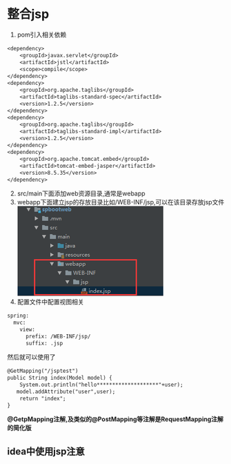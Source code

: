 # 整合jsp
1. pom引入相关依赖
```
<dependency>
    <groupId>javax.servlet</groupId>
    <artifactId>jstl</artifactId>
    <scope>compile</scope>
</dependency>
<dependency>
    <groupId>org.apache.taglibs</groupId>
    <artifactId>taglibs-standard-spec</artifactId>
    <version>1.2.5</version>
</dependency>
<dependency>
    <groupId>org.apache.taglibs</groupId>
    <artifactId>taglibs-standard-impl</artifactId>
    <version>1.2.5</version>
</dependency>
<dependency>
    <groupId>org.apache.tomcat.embed</groupId>
    <artifactId>tomcat-embed-jasper</artifactId>
    <version>8.5.35</version>
</dependency>
```
2. src/main下面添加web资源目录,通常是webapp 
3. webapp下面建立jsp的存放目录比如/WEB-INF/jsp,可以在该目录存放jsp文件
![结构](jspcons.png)
4. 配置文件中配置视图相关
```
spring:
  mvc:
    view:
      prefix: /WEB-INF/jsp/
      suffix: .jsp
```
然后就可以使用了
```
@GetMapping("/jsptest")
public String index(Model model) {
    System.out.println("hello********************"+user);
   model.addAttribute("user",user);
    return "index";
}
```
**@GetpMapping注解,及类似的@PostMapping等注解是RequestMapping注解的简化版**
## idea中使用jsp注意
